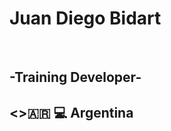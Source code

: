 <h1> Juan Diego Bidart </h1> 
<br>
<h2>-Training Developer-<h2>
<>🇦🇷 💻
<img src: "https://media.istockphoto.com/id/647676034/es/foto/bandera-argentina-est%C3%A1-agitando-contra-el-cielo-azul.jpg?s=2048x2048&w=is&k=20&c=Uy5SxHu-W6byndJAzF-FP5ZuYH4JumuJY0HUzBdWgQM=">Argentina</img>

<!---
JuanBidart/JuanBidart is a ✨ special ✨ repository because its `README.md` (this file) appears on your GitHub profile.
You can click the Preview link to take a look at your changes.
--->
